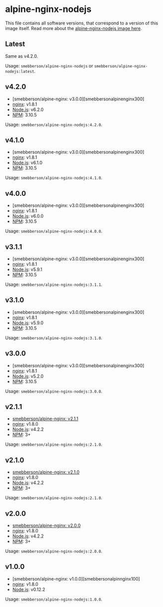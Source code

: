 # alpine-nginx-nodejs

This file contains all software versions, that correspond to a version of this image itself. Read more about the [alpine-nginx-nodejs image here][alpinenginxnodejs].

## Latest

Same as v4.2.0.

Usage: `smebberson/alpine-nginx-nodejs` or `smebberson/alpine-nginx-nodejs:latest`.

## v4.2.0

- [smebberson/alpine-nginx: v3.0.0][smebbersonalpinenginx300]
- [nginx][nginx]: v1.8.1
- [Node.js][nodejs]: v6.2.0
- [NPM][npm]: 3.10.5

Usage: `smebberson/alpine-nginx-nodejs:4.2.0`.

## v4.1.0

- [smebberson/alpine-nginx: v3.0.0][smebbersonalpinenginx300]
- [nginx][nginx]: v1.8.1
- [Node.js][nodejs]: v6.1.0
- [NPM][npm]: 3.10.5

Usage: `smebberson/alpine-nginx-nodejs:4.1.0`.

## v4.0.0

- [smebberson/alpine-nginx: v3.0.0][smebbersonalpinenginx300]
- [nginx][nginx]: v1.8.1
- [Node.js][nodejs]: v6.0.0
- [NPM][npm]: 3.10.5

Usage: `smebberson/alpine-nginx-nodejs:4.0.0`.

## v3.1.1

- [smebberson/alpine-nginx: v3.0.0][smebbersonalpinenginx300]
- [nginx][nginx]: v1.8.1
- [Node.js][nodejs]: v5.9.1
- [NPM][npm]: 3.10.5

Usage: `smebberson/alpine-nginx-nodejs:3.1.1`.

## v3.1.0

- [smebberson/alpine-nginx: v3.0.0][smebbersonalpinenginx300]
- [nginx][nginx]: v1.8.1
- [Node.js][nodejs]: v5.9.0
- [NPM][npm]: 3.10.5

Usage: `smebberson/alpine-nginx-nodejs:3.1.0`.

## v3.0.0

- [smebberson/alpine-nginx: v3.0.0][smebbersonalpinenginx300]
- [nginx][nginx]: v1.8.1
- [Node.js][nodejs]: v5.2.0
- [NPM][npm]: 3.10.5

Usage: `smebberson/alpine-nginx-nodejs:3.0.0`.

## v2.1.1

- [smebberson/alpine-nginx: v2.1.1][smebbersonalpinenginx211]
- [nginx][nginx]: v1.8.0
- [Node.js][nodejs]: v4.2.2
- [NPM][npm]: 3+

Usage: `smebberson/alpine-nginx-nodejs:2.1.0`.

## v2.1.0

- [smebberson/alpine-nginx: v2.1.0][smebbersonalpinenginx210]
- [nginx][nginx]: v1.8.0
- [Node.js][nodejs]: v4.2.2
- [NPM][npm]: 3+

Usage: `smebberson/alpine-nginx-nodejs:2.1.0`.

## v2.0.0

- [smebberson/alpine-nginx: v2.0.0][smebbersonalpinenginx200]
- [nginx][nginx]: v1.8.0
- [Node.js][nodejs]: v4.2.2
- [NPM][npm]: 3+

Usage: `smebberson/alpine-nginx-nodejs:2.0.0`.

## v1.0.0

- [smebberson/alpine-nginx: v1.0.0][smebbersonalpinnginx100]
- [nginx][nginx]: v1.8.0
- [Node.js][nodejs]: v0.12.2

Usage: `smebberson/alpine-nginx-nodejs:1.0.0`.

[npm]: https://www.npmjs.com/
[nodejs]: https://nodejs.org/
[nginx]: http://nginx.org/
[alpinenginxnodejs]: https://github.com/smebberson/docker-alpine/tree/master/alpine-nginx-nodejs
[smebbersonalpinenginx211]: https://github.com/smebberson/docker-alpine/tree/alpine-nginx-v2.1.1/alpine-nginx
[smebbersonalpinenginx210]: https://github.com/smebberson/docker-alpine/tree/alpine-nginx-v2.1.0/alpine-nginx
[smebbersonalpinenginx200]: https://github.com/smebberson/docker-alpine/tree/alpine-nginx-v2.0.0/alpine-nginx
[smebbersonalpinenginx100]: https://github.com/smebberson/docker-alpine/tree/alpine-nginx-v1.0.0/alpine-nginx
